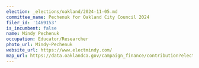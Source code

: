 ```yaml
---
election: _elections/oakland/2024-11-05.md
committee_name: Pechenuk for Oakland City Council 2024
filer_id: '1469153'
is_incumbent: false
name: Mindy Pechenuk
occupation: Educator/Researcher
photo_url: Mindy-Pechenuk
website_url: https://www.electmindy.com/
map_url: https://data.oaklandca.gov/campaign_finance/contribution?electionYear=2024&candidates=1469153&since=2021-07-07&until=2024-08-09
---
```

